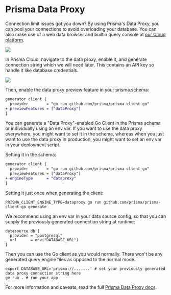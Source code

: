 # Prisma Data Proxy

Connection limit issues got you down? By using Prisma's Data Proxy, you can pool your connections to avoid overloading your database. You can also make use of a web data browser and builtin query console at [our Cloud platform](https://cloud.prisma.io).

![](https://user-images.githubusercontent.com/5013932/141067103-55ac8326-ddc1-4ad2-baac-dc9b916c9056.jpg)

In Prisma Cloud, navigate to the data proxy, enable it, and generate connection string which we will need later. This contains an API key so handle it like database credentials.

![](https://user-images.githubusercontent.com/5013932/141067009-56a088d6-8e4f-4508-81d8-eddc1df3943b.jpg)

Then, enable the data proxy preview feature in your prisma.schema:

```diff
generator client {
  provider        = "go run github.com/prisma/prisma-client-go"
+ previewFeatures = ["dataProxy"]
}
```

You can generate a "Data Proxy"-enabled Go Client in the Prisma schema or individually using an env var.
If you want to use the data proxy everywhere, you might want to set it in the schema, whereas when you just
want to use the data proxy in production, you might want to set an env var in your deployment script.

Setting it in the schema:

```diff
generator client {
  provider        = "go run github.com/prisma/prisma-client-go"
  previewFeatures = ["dataProxy"]
+ engineType      = "dataproxy"
}
```

Setting it just once when generating the client:

```
PRISMA_CLIENT_ENGINE_TYPE=dataproxy go run github.com/prisma/prisma-client-go generate
```

We recommend using an env var in your data source config, so that you can supply the previously generated connection string at runtime:

```prisma
datasource db {
  provider = "postgresql"
  url      = env("DATABASE_URL")
}
```

Then you can use the Go client as you would normally. There won't be any generated query engine files as opposed to the normal mode.

```shell
export DATABASE_URL='prisma://.......' # set your previously generated data proxy connection string here
go run . # run your app
```

For more information and caveats, read the full [Prisma Data Proxy docs](https://www.prisma.io/docs/concepts/components/prisma-data-platform#prisma-data-proxy).
